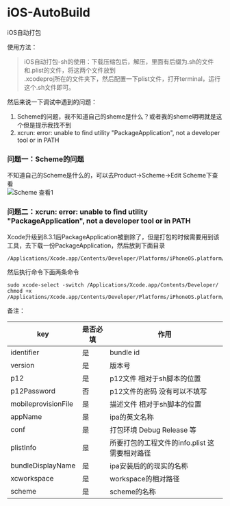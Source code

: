 # iOS-AutoBuild
iOS自动打包

使用方法：
> iOS自动打包-sh的使用：下载压缩包后，解压，里面有后缀为.sh的文件和.plist的文件，将这两个文件放到  
.xcodeproj所在的文件夹下，然后配置一下plist文件，打开terminal，运行这个.sh文件即可。

然后来说一下调试中遇到的问题：
1. Scheme的问题，我不知道自己的sheme是什么？或者我的sheme明明就是这个但是提示我找不到
2. xcrun: error: unable to find utility "PackageApplication", not a developer tool or in PATH

### 问题一：Scheme的问题
不知道自己的Scheme是什么的，可以去Product->Scheme->Edit Scheme下查看  
![Scheme 查看1](https://ooo.0o0.ooo/2017/02/20/58aa93bb6da09.png)

### 问题二：xcrun: error: unable to find utility "PackageApplication", not a developer tool or in PATH

Xcode升级到8.3.1后PackageApplication被删除了，但是打包的时候需要用到该工具，去下载一份PackageApplication，然后放到下面目录

```
/Applications/Xcode.app/Contents/Developer/Platforms/iPhoneOS.platform/Developer/usr/bin/
```

然后执行命令下面两条命令

```
sudo xcode-select -switch /Applications/Xcode.app/Contents/Developer/
chmod +x /Applications/Xcode.app/Contents/Developer/Platforms/iPhoneOS.platform/Developer/usr/bin/PackageApplication
```

备注：

key 				| 是否必填	   | 作用 
---------  		| --- 		| -------------
identifier 		| 是 			| bundle id 
version 			| 是 			| 版本号
p12 				| 是 			| p12文件 相对于sh脚本的位置 
p12Password   	| 否 			| p12文件的密码 没有可以不填写 
mobileprovisionFile | 是  | 描述文件 相对于sh脚本的位置
appName 			| 是 			| ipa的英文名称
conf				| 是			| 打包环境 Debug Release 等
plistInfo		| 是			| 所要打包的工程文件的info.plist 这需要相对路径 
bundleDisplayName|是			| ipa安装后的的现实的名称
xcworkspace		| 是			| workspace的相对路径
scheme			| 是			| scheme的名称
